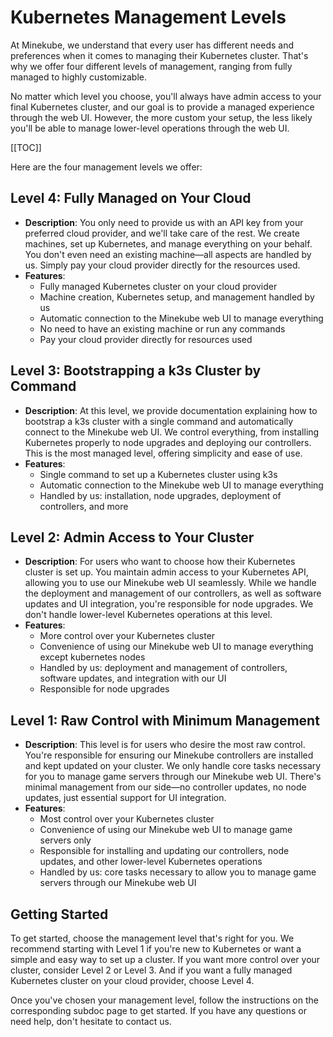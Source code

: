 # Kubernetes Management Levels

At Minekube, we understand that every user has different needs and preferences when it comes to managing their Kubernetes cluster. That's why we offer four different levels of management, ranging from fully managed to highly customizable.

No matter which level you choose, you'll always have admin access to your final Kubernetes cluster, and our goal is to provide a managed experience through the web UI. However, the more custom your setup, the less likely you'll be able to manage lower-level operations through the web UI.

[[TOC]]

Here are the four management levels we offer:

## Level 4: Fully Managed on Your Cloud

- **Description**: You only need to provide us with an API key from your preferred cloud provider, and we'll take care of the rest. We create machines, set up Kubernetes, and manage everything on your behalf. You don't even need an existing machine—all aspects are handled by us. Simply pay your cloud provider directly for the resources used.
- **Features**:
  - Fully managed Kubernetes cluster on your cloud provider
  - Machine creation, Kubernetes setup, and management handled by us
  - Automatic connection to the Minekube web UI to manage everything
  - No need to have an existing machine or run any commands
  - Pay your cloud provider directly for resources used

## Level 3: Bootstrapping a k3s Cluster by Command

- **Description**: At this level, we provide documentation explaining how to bootstrap a k3s cluster with a single command and automatically connect to the Minekube web UI. We control everything, from installing Kubernetes properly to node upgrades and deploying our controllers. This is the most managed level, offering simplicity and ease of use.
- **Features**:
  - Single command to set up a Kubernetes cluster using k3s
  - Automatic connection to the Minekube web UI to manage everything
  - Handled by us: installation, node upgrades, deployment of controllers, and more

## Level 2: Admin Access to Your Cluster

- **Description**: For users who want to choose how their Kubernetes cluster is set up. You maintain admin access to your Kubernetes API, allowing you to use our Minekube web UI seamlessly. While we handle the deployment and management of our controllers, as well as software updates and UI integration, you're responsible for node upgrades. We don't handle lower-level Kubernetes operations at this level.
- **Features**:
  - More control over your Kubernetes cluster
  - Convenience of using our Minekube web UI to manage everything except kubernetes nodes
  - Handled by us: deployment and management of controllers, software updates, and integration with our UI
  - Responsible for node upgrades

## Level 1: Raw Control with Minimum Management

- **Description**: This level is for users who desire the most raw control. You're responsible for ensuring our Minekube controllers are installed and kept updated on your cluster. We only handle core tasks necessary for you to manage game servers through our Minekube web UI. There's minimal management from our side—no controller updates, no node updates, just essential support for UI integration.
- **Features**:
  - Most control over your Kubernetes cluster
  - Convenience of using our Minekube web UI to manage game servers only
  - Responsible for installing and updating our controllers, node updates, and other lower-level Kubernetes operations
  - Handled by us: core tasks necessary to allow you to manage game servers through our Minekube web UI

## Getting Started

To get started, choose the management level that's right for you. We recommend starting with Level 1 if you're new to Kubernetes or want a simple and easy way to set up a cluster. If you want more control over your cluster, consider Level 2 or Level 3. And if you want a fully managed Kubernetes cluster on your cloud provider, choose Level 4.

Once you've chosen your management level, follow the instructions on the corresponding subdoc page to get started. If you have any questions or need help, don't hesitate to contact us.

